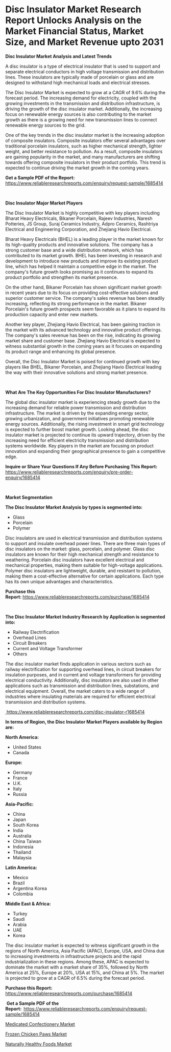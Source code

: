 <p><h1>Disc Insulator Market Research Report Unlocks Analysis on the Market Financial Status, Market Size, and Market Revenue upto 2031</h1></p><p><strong>Disc Insulator Market Analysis and Latest Trends</strong></p>
<p><p>A disc insulator is a type of electrical insulator that is used to support and separate electrical conductors in high voltage transmission and distribution lines. These insulators are typically made of porcelain or glass and are designed to withstand high mechanical loads and electrical stresses.</p><p>The Disc Insulator Market is expected to grow at a CAGR of 9.6% during the forecast period. The increasing demand for electricity, coupled with the growing investments in the transmission and distribution infrastructure, is driving the growth of the disc insulator market. Additionally, the increasing focus on renewable energy sources is also contributing to the market growth as there is a growing need for new transmission lines to connect renewable energy sources to the grid.</p><p>One of the key trends in the disc insulator market is the increasing adoption of composite insulators. Composite insulators offer several advantages over traditional porcelain insulators, such as higher mechanical strength, lighter weight, and better resistance to pollution. As a result, composite insulators are gaining popularity in the market, and many manufacturers are shifting towards offering composite insulators in their product portfolio. This trend is expected to continue driving the market growth in the coming years.</p></p>
<p><strong>Get a Sample PDF of the Report:&nbsp;</strong> <a href="https://www.reliableresearchreports.com/enquiry/request-sample/1685414">https://www.reliableresearchreports.com/enquiry/request-sample/1685414</a></p>
<p>&nbsp;</p>
<p><strong>Disc Insulator Major Market Players</strong></p>
<p><p>The Disc Insulator Market is highly competitive with key players including Bharat Heavy Electricals, Bikaner Porcelain, Rajeev Industries, Naresh Potteries, JS Group, Suraj Ceramics Industry, Adpro Ceramics, Rashtriya Electrical and Engineering Corporation, and Zhejiang Havio Electrical. </p><p>Bharat Heavy Electricals (BHEL) is a leading player in the market known for its high-quality products and innovative solutions. The company has a strong customer base and a wide distribution network, which has contributed to its market growth. BHEL has been investing in research and development to introduce new products and improve its existing product line, which has helped it maintain a competitive edge in the market. The company's future growth looks promising as it continues to expand its product portfolio and strengthen its market presence.</p><p>On the other hand, Bikaner Porcelain has shown significant market growth in recent years due to its focus on providing cost-effective solutions and superior customer service. The company's sales revenue has been steadily increasing, reflecting its strong performance in the market. Bikaner Porcelain's future growth prospects seem favorable as it plans to expand its production capacity and enter new markets.</p><p>Another key player, Zhejiang Havio Electrical, has been gaining traction in the market with its advanced technology and innovative product offerings. The company's sales revenue has been on the rise, indicating its growing market share and customer base. Zhejiang Havio Electrical is expected to witness substantial growth in the coming years as it focuses on expanding its product range and enhancing its global presence.</p><p>Overall, the Disc Insulator Market is poised for continued growth with key players like BHEL, Bikaner Porcelain, and Zhejiang Havio Electrical leading the way with their innovative solutions and strong market presence.</p></p>
<p>&nbsp;</p>
<p><strong>What Are The Key Opportunities For Disc Insulator Manufacturers?</strong></p>
<p><p>The global disc insulator market is experiencing steady growth due to the increasing demand for reliable power transmission and distribution infrastructure. The market is driven by the expanding energy sector, growing urbanization, and government initiatives promoting renewable energy sources. Additionally, the rising investment in smart grid technology is expected to further boost market growth. Looking ahead, the disc insulator market is projected to continue its upward trajectory, driven by the increasing need for efficient electricity transmission and distribution systems worldwide. Key players in the market are focusing on product innovation and expanding their geographical presence to gain a competitive edge.</p></p>
<p><strong>Inquire or Share Your Questions If Any Before Purchasing This Report:</strong> <a href="https://www.reliableresearchreports.com/enquiry/pre-order-enquiry/1685414">https://www.reliableresearchreports.com/enquiry/pre-order-enquiry/1685414</a></p>
<p>&nbsp;</p>
<p><strong>Market Segmentation</strong></p>
<p><strong>The Disc Insulator Market Analysis by types is segmented into:</strong></p>
<p><ul><li>Glass</li><li>Porcelain</li><li>Polymer</li></ul></p>
<p><p>Disc insulators are used in electrical transmission and distribution systems to support and insulate overhead power lines. There are three main types of disc insulators on the market: glass, porcelain, and polymer. Glass disc insulators are known for their high mechanical strength and resistance to weathering. Porcelain disc insulators have excellent electrical and mechanical properties, making them suitable for high-voltage applications. Polymer disc insulators are lightweight, durable, and resistant to pollution, making them a cost-effective alternative for certain applications. Each type has its own unique advantages and characteristics.</p></p>
<p><strong>Purchase this Report:&nbsp;</strong><a href="https://www.reliableresearchreports.com/purchase/1685414">https://www.reliableresearchreports.com/purchase/1685414</a></p>
<p>&nbsp;</p>
<p><strong>The Disc Insulator Market Industry Research by Application is segmented into:</strong></p>
<p><ul><li>Railway Electrification</li><li>Overhead Lines</li><li>Circuit Breakers</li><li>Current and Voltage Transformer</li><li>Others</li></ul></p>
<p><p>The disc insulator market finds application in various sectors such as railway electrification for supporting overhead lines, in circuit breakers for insulation purposes, and in current and voltage transformers for providing electrical conductivity. Additionally, disc insulators are also used in other applications such as transmission and distribution lines, substations, and electrical equipment. Overall, the market caters to a wide range of industries where insulating materials are required for efficient electrical transmission and distribution systems.</p></p>
<p><a href="https://www.reliableresearchreports.com/disc-insulator-r1685414">&nbsp;https://www.reliableresearchreports.com/disc-insulator-r1685414</a></p>
<p><strong>In terms of Region, the Disc Insulator Market Players available by Region are:</strong></p>
<p>
    <p> <strong> North America: </strong>
        <ul>
            <li>United States</li>
            <li>Canada</li>
        </ul>
        </p> 
    <p> <strong> Europe: </strong>
        <ul>
            <li>Germany</li>
            <li>France</li>
            <li>U.K.</li>
            <li>Italy</li>
            <li>Russia</li>
        </ul>
        </p> 
    <p> <strong> Asia-Pacific: </strong>
        <ul>
            <li>China</li>
            <li>Japan</li>
            <li>South Korea</li>
            <li>India</li>
            <li>Australia</li>
            <li>China Taiwan</li>
            <li>Indonesia</li>
            <li>Thailand</li>
            <li>Malaysia</li>
        </ul>
        </p> 
    <p> <strong> Latin America: </strong>
        <ul>
            <li>Mexico</li>
            <li>Brazil</li>
            <li>Argentina Korea</li>
            <li>Colombia</li>
        </ul>
        </p> 
    <p> <strong> Middle East & Africa: </strong>
        <ul>
            <li>Turkey</li>
            <li>Saudi</li>
            <li>Arabia</li>
            <li>UAE</li>
            <li>Korea</li>
        </ul>
    </p>
    </p>
<p><p>The disc insulator market is expected to witness significant growth in the regions of North America, Asia Pacific (APAC), Europe, USA, and China due to increasing investments in infrastructure projects and the rapid industrialization in these regions. Among these, APAC is expected to dominate the market with a market share of 35%, followed by North America at 25%, Europe at 20%, USA at 15%, and China at 5%. The market is projected to grow at a CAGR of 6.5% during the forecast period.</p></p>
<p><strong>Purchase this Report: </strong><a href="https://www.reliableresearchreports.com/purchase/1685414">https://www.reliableresearchreports.com/purchase/1685414</a></p>
<p>&nbsp;<strong>Get a Sample PDF of the Report:&nbsp;&nbsp;</strong><a href="https://www.reliableresearchreports.com/enquiry/request-sample/1685414">https://www.reliableresearchreports.com/enquiry/request-sample/1685414</a></p>
<p><strong></strong></p>
<p><p><a href="https://picayune-night-cbd.notion.site/Medicated-Confectionery-Market-Size-and-Market-Trends-Complete-Industry-Overview-2024-to-2031-461bcea8275c43399c0ad376bbcb3989">Medicated Confectionery Market</a></p><p><a href="https://valiant-lunge-8fe.notion.site/Frozen-Chicken-Paws-Market-Trends-and-Market-Analysis-forecasted-for-period-2024-2031-cbc40b3ea4024d8da67ffae2fa9a3873">Frozen Chicken Paws Market</a></p><p><a href="https://artistic-helicopter-ca9.notion.site/Naturally-Healthy-Foods-Market-Competitive-Analysis-Market-Trends-and-Forecast-to-2031-7a658f4cf4ab43f78fee1e83ec2051d5">Naturally Healthy Foods Market</a></p></p>